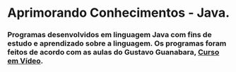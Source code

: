 # Aprimorando Conhecimentos - Java.

### Programas desenvolvidos em linguagem Java com fins de estudo e aprendizado sobre a linguagem. Os programas foram feitos de acordo com as aulas do Gustavo Guanabara, [Curso em Vídeo](https://www.youtube.com/watch?v=sTX0UEplF54&list=PLHz_AreHm4dkI2ZdjTwZA4mPMxWTfNSpR&index=2).


